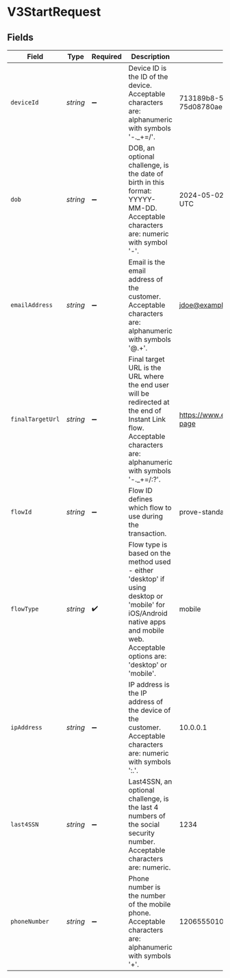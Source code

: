 # V3StartRequest


## Fields

| Field                                                                                                                                                                            | Type                                                                                                                                                                             | Required                                                                                                                                                                         | Description                                                                                                                                                                      | Example                                                                                                                                                                          |
| -------------------------------------------------------------------------------------------------------------------------------------------------------------------------------- | -------------------------------------------------------------------------------------------------------------------------------------------------------------------------------- | -------------------------------------------------------------------------------------------------------------------------------------------------------------------------------- | -------------------------------------------------------------------------------------------------------------------------------------------------------------------------------- | -------------------------------------------------------------------------------------------------------------------------------------------------------------------------------- |
| `deviceId`                                                                                                                                                                       | *string*                                                                                                                                                                         | :heavy_minus_sign:                                                                                                                                                               | Device ID is the ID of the device. Acceptable characters are: alphanumeric with symbols '-._+=/'.                                                                                | 713189b8-5555-4b08-83ba-75d08780aebd                                                                                                                                             |
| `dob`                                                                                                                                                                            | *string*                                                                                                                                                                         | :heavy_minus_sign:                                                                                                                                                               | DOB, an optional challenge, is the date of birth in this format: YYYYY-MM-DD. Acceptable characters are: numeric with symbol '-'.                                                | 2024-05-02 00:00:00 +0000 UTC                                                                                                                                                    |
| `emailAddress`                                                                                                                                                                   | *string*                                                                                                                                                                         | :heavy_minus_sign:                                                                                                                                                               | Email is the email address of the customer. Acceptable characters are: alphanumeric with symbols '@.+'.                                                                          | jdoe@example.com                                                                                                                                                                 |
| `finalTargetUrl`                                                                                                                                                                 | *string*                                                                                                                                                                         | :heavy_minus_sign:                                                                                                                                                               | Final target URL is the URL where the end user will be redirected at the end of Instant Link flow. Acceptable characters are: alphanumeric with symbols '-._+=/:?'.              | https://www.example.com/landing-page                                                                                                                                             |
| `flowId`                                                                                                                                                                         | *string*                                                                                                                                                                         | :heavy_minus_sign:                                                                                                                                                               | Flow ID defines which flow to use during the transaction.                                                                                                                        | prove-standard-prefill-i1                                                                                                                                                        |
| `flowType`                                                                                                                                                                       | *string*                                                                                                                                                                         | :heavy_check_mark:                                                                                                                                                               | Flow type is based on the method used - either 'desktop' if using desktop or 'mobile' for iOS/Android native apps and mobile web. Acceptable options are: 'desktop' or 'mobile'. | mobile                                                                                                                                                                           |
| `ipAddress`                                                                                                                                                                      | *string*                                                                                                                                                                         | :heavy_minus_sign:                                                                                                                                                               | IP address is the IP address of the device of the customer. Acceptable characters are: numeric with symbols ':.'.                                                                | 10.0.0.1                                                                                                                                                                         |
| `last4SSN`                                                                                                                                                                       | *string*                                                                                                                                                                         | :heavy_minus_sign:                                                                                                                                                               | Last4SSN, an optional challenge, is the last 4 numbers of the social security number. Acceptable characters are: numeric.                                                        | 1234                                                                                                                                                                             |
| `phoneNumber`                                                                                                                                                                    | *string*                                                                                                                                                                         | :heavy_minus_sign:                                                                                                                                                               | Phone number is the number of the mobile phone. Acceptable characters are: alphanumeric with symbols '+'.                                                                        | 12065550100                                                                                                                                                                      |